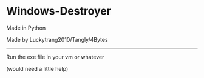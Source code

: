 # Windows-Destroyer

Made in Python

Made by Luckytrang2010/Tangly/4Bytes

---

Run the exe file in your vm or whatever

(would need a little help)
